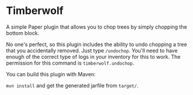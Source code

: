# Timberwolf

A simple Paper plugin that allows you to chop trees by simply chopping the bottom block.

No one's perfect, so this plugin includes the ability to undo chopping a tree that you accidentally removed. Just type `/undochop`. You'll need to have enough of the correct type of logs in your inventory for this to work. The permission for this command is `timberwolf.undochop`.

You can build this plugin with Maven:

`mvn install` and get the generated jarfile from `target/`.

